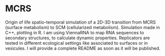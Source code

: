 # MCRS

Origin of life spatio-temporal simulation of a 2D-3D transition from MCRS (surface metabolism) to SCM (cellularized metabolism). 
Simulation made in C++, plotting in R.
I am using ViennaRNA to map RNA sequences to secondary structures, to calculate dynamic properties. Replicators are tested in different ecological settings like associated to surfaces or in vesicules.
I will provide a complete README as soon as it will be published.
